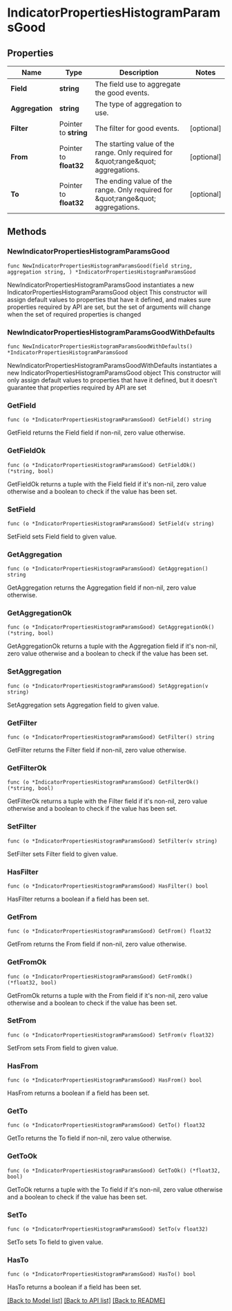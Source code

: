 # IndicatorPropertiesHistogramParamsGood

## Properties

Name | Type | Description | Notes
------------ | ------------- | ------------- | -------------
**Field** | **string** | The field use to aggregate the good events. | 
**Aggregation** | **string** | The type of aggregation to use. | 
**Filter** | Pointer to **string** | The filter for good events. | [optional] 
**From** | Pointer to **float32** | The starting value of the range. Only required for \&quot;range\&quot; aggregations. | [optional] 
**To** | Pointer to **float32** | The ending value of the range. Only required for \&quot;range\&quot; aggregations. | [optional] 

## Methods

### NewIndicatorPropertiesHistogramParamsGood

`func NewIndicatorPropertiesHistogramParamsGood(field string, aggregation string, ) *IndicatorPropertiesHistogramParamsGood`

NewIndicatorPropertiesHistogramParamsGood instantiates a new IndicatorPropertiesHistogramParamsGood object
This constructor will assign default values to properties that have it defined,
and makes sure properties required by API are set, but the set of arguments
will change when the set of required properties is changed

### NewIndicatorPropertiesHistogramParamsGoodWithDefaults

`func NewIndicatorPropertiesHistogramParamsGoodWithDefaults() *IndicatorPropertiesHistogramParamsGood`

NewIndicatorPropertiesHistogramParamsGoodWithDefaults instantiates a new IndicatorPropertiesHistogramParamsGood object
This constructor will only assign default values to properties that have it defined,
but it doesn't guarantee that properties required by API are set

### GetField

`func (o *IndicatorPropertiesHistogramParamsGood) GetField() string`

GetField returns the Field field if non-nil, zero value otherwise.

### GetFieldOk

`func (o *IndicatorPropertiesHistogramParamsGood) GetFieldOk() (*string, bool)`

GetFieldOk returns a tuple with the Field field if it's non-nil, zero value otherwise
and a boolean to check if the value has been set.

### SetField

`func (o *IndicatorPropertiesHistogramParamsGood) SetField(v string)`

SetField sets Field field to given value.


### GetAggregation

`func (o *IndicatorPropertiesHistogramParamsGood) GetAggregation() string`

GetAggregation returns the Aggregation field if non-nil, zero value otherwise.

### GetAggregationOk

`func (o *IndicatorPropertiesHistogramParamsGood) GetAggregationOk() (*string, bool)`

GetAggregationOk returns a tuple with the Aggregation field if it's non-nil, zero value otherwise
and a boolean to check if the value has been set.

### SetAggregation

`func (o *IndicatorPropertiesHistogramParamsGood) SetAggregation(v string)`

SetAggregation sets Aggregation field to given value.


### GetFilter

`func (o *IndicatorPropertiesHistogramParamsGood) GetFilter() string`

GetFilter returns the Filter field if non-nil, zero value otherwise.

### GetFilterOk

`func (o *IndicatorPropertiesHistogramParamsGood) GetFilterOk() (*string, bool)`

GetFilterOk returns a tuple with the Filter field if it's non-nil, zero value otherwise
and a boolean to check if the value has been set.

### SetFilter

`func (o *IndicatorPropertiesHistogramParamsGood) SetFilter(v string)`

SetFilter sets Filter field to given value.

### HasFilter

`func (o *IndicatorPropertiesHistogramParamsGood) HasFilter() bool`

HasFilter returns a boolean if a field has been set.

### GetFrom

`func (o *IndicatorPropertiesHistogramParamsGood) GetFrom() float32`

GetFrom returns the From field if non-nil, zero value otherwise.

### GetFromOk

`func (o *IndicatorPropertiesHistogramParamsGood) GetFromOk() (*float32, bool)`

GetFromOk returns a tuple with the From field if it's non-nil, zero value otherwise
and a boolean to check if the value has been set.

### SetFrom

`func (o *IndicatorPropertiesHistogramParamsGood) SetFrom(v float32)`

SetFrom sets From field to given value.

### HasFrom

`func (o *IndicatorPropertiesHistogramParamsGood) HasFrom() bool`

HasFrom returns a boolean if a field has been set.

### GetTo

`func (o *IndicatorPropertiesHistogramParamsGood) GetTo() float32`

GetTo returns the To field if non-nil, zero value otherwise.

### GetToOk

`func (o *IndicatorPropertiesHistogramParamsGood) GetToOk() (*float32, bool)`

GetToOk returns a tuple with the To field if it's non-nil, zero value otherwise
and a boolean to check if the value has been set.

### SetTo

`func (o *IndicatorPropertiesHistogramParamsGood) SetTo(v float32)`

SetTo sets To field to given value.

### HasTo

`func (o *IndicatorPropertiesHistogramParamsGood) HasTo() bool`

HasTo returns a boolean if a field has been set.


[[Back to Model list]](../README.md#documentation-for-models) [[Back to API list]](../README.md#documentation-for-api-endpoints) [[Back to README]](../README.md)



